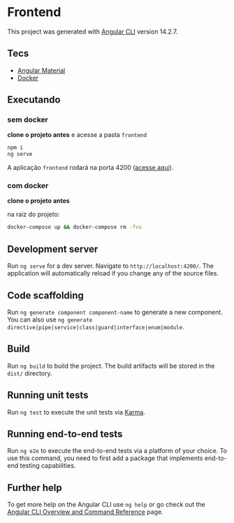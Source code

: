 # Frontend

This project was generated with [Angular CLI](https://github.com/angular/angular-cli) version 14.2.7.

## Tecs

- [Angular Material](https://material.angular.io)
- [Docker](https://www.docker.com)

## Executando

### sem docker

**clone o projeto antes** e acesse a pasta `frontend`

```sh
npm i
ng serve
```

A aplicação `frontend` rodará na porta 4200 ([acesse aqui](localhost:4200)).

### com docker

**clone o projeto antes**

na raiz do projeto:

```sh
docker-compose up && docker-compose rm -fvs
```

## Development server

Run `ng serve` for a dev server. Navigate to `http://localhost:4200/`. The application will automatically reload if you change any of the source files.

## Code scaffolding

Run `ng generate component component-name` to generate a new component. You can also use `ng generate directive|pipe|service|class|guard|interface|enum|module`.

## Build

Run `ng build` to build the project. The build artifacts will be stored in the `dist/` directory.

## Running unit tests

Run `ng test` to execute the unit tests via [Karma](https://karma-runner.github.io).

## Running end-to-end tests

Run `ng e2e` to execute the end-to-end tests via a platform of your choice. To use this command, you need to first add a package that implements end-to-end testing capabilities.

## Further help

To get more help on the Angular CLI use `ng help` or go check out the [Angular CLI Overview and Command Reference](https://angular.io/cli) page.
